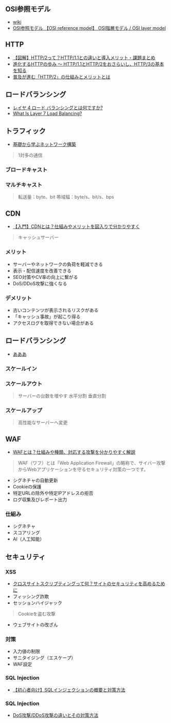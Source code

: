 ## OSI参照モデル
- [wiki](https://ja.wikipedia.org/wiki/OSI%E5%8F%82%E7%85%A7%E3%83%A2%E3%83%87%E3%83%AB "wiki")
- [OSI参照モデル 【OSI reference model】 OSI階層モデル / OSI layer model](https://e-words.jp/w/OSI%E5%8F%82%E7%85%A7%E3%83%A2%E3%83%87%E3%83%AB.html "OSI参照モデル 【OSI reference model】 OSI階層モデル / OSI layer model")
## HTTP
- [【図解】HTTP/2って？HTTP/1.1との違いと導入メリット・課題まとめ](https://www.kagoya.jp/howto/it-glossary/security/http-2/ "【図解】HTTP/2って？HTTP/1.1との違いと導入メリット・課題まとめ")
- [進化するHTTPの歩み ～ HTTP/1.1とHTTP/2をおさらいし⁠⁠、HTTP/3の基本を知る](https://gihyo.jp/admin/serial/01/http3/0001 "進化するHTTPの歩み ～ HTTP/1.1とHTTP/2をおさらいし⁠⁠、HTTP/3の基本を知る")
- [普及が進む「HTTP/2」の仕組みとメリットとは](https://knowledge.sakura.ad.jp/7734/ "普及が進む「HTTP/2」の仕組みとメリットとは")
## ロードバランシング
- [レイヤ 4 ロード バランシングとは何ですか?](https://www.nginx.com/resources/glossary/layer-4-load-balancing/ "レイヤ 4 ロード バランシングとは何ですか?")
- [What Is Layer 7 Load Balancing?](https://www.nginx.com/resources/glossary/layer-7-load-balancing/ "What Is Layer 7 Load Balancing?")
## トラフィック
- [基礎から学ぶネットワーク構築](https://atmarkit.itmedia.co.jp/ait/series/2575/ "基礎から学ぶネットワーク構築")
> 1対多の通信
### ブロードキャスト
### マルチキャスト
> 転送量：byte、bit
> 帯域幅：byte/s、bit/s、bps
## CDN
- [【入門】CDNとは？仕組みやメリットを図入りで分かりやすく](https://www.kagoya.jp/howto/it-glossary/web/cdn/ "【入門】CDNとは？仕組みやメリットを図入りで分かりやすく")
> キャッシュサーバー
### メリット
- サーバーやネットワークの負荷を軽減できる
- 表示・配信速度を改善できる
- SEO対策やCV率の向上に繋がる
- DoS/DDoS攻撃に強くなる
### デメリット
- 古いコンテンツが表示されるリスクがある
- 「キャッシュ事故」が起こり得る
- アクセスログを取得できない場合がある
## ロードバランシング
- [あああ](あああ "あああ")
### スケールイン
> 
### スケールアウト
> サーバーの台数を増やす
> 水平分割
> 垂直分割
### スケールアップ
> 高性能なサーバーへ変更
## WAF
- [WAFとは？仕組みや種類、対応する攻撃を分かりやすく解説](https://www.kagoya.jp/howto/engineer/itsystem/waf01/ "WAFとは？仕組みや種類、対応する攻撃を分かりやすく解説")
> WAF（ワフ）とは「Web Application Firewall」の略称で、サイバー攻撃からWebアプリケーションを守るセキュリティ対策の一つです。
- シグネチャの自動更新
- Cookieの保護
- 特定URLの除外や特定IPアドレスの拒否
- ログ収集及びレポート出力
### 仕組み
- シグネチャ
- スコアリング
- AI（人工知能）
## セキュリティ
### XSS
- [クロスサイトスクリプティングって何？サイトのセキュリティを高めるために](https://www.kagoya.jp/howto/it-glossary/security/xss/ "クロスサイトスクリプティングって何？サイトのセキュリティを高めるために")
- フィッシング詐欺
- セッションハイジャック
> Cookieを盗む攻撃
- ウェブサイトの改ざん
### 対策
- 入力値の制限
- サニタイジング（エスケープ）
- WAF設定
### SQL Injection
- [【初心者向け】SQLインジェクションの概要と対策方法](https://www.kagoya.jp/howto/it-glossary/security/sql-injection/ "【初心者向け】SQLインジェクションの概要と対策方法")
> 
### SQL Injection
- [DoS攻撃/DDoS攻撃の違いとその対策方法](https://www.kagoya.jp/howto/engineer/infosecurity/dos-ddos/ "DoS攻撃/DDoS攻撃の違いとその対策方法")
> 